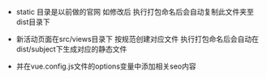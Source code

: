 

- static 目录是以前做的官网 如修改后 执行打包命名后会自动复制此文件夹至dist目录下


- 新活动页面在src/views目录下 按规范创建对应文件  执行打包命名后会自动在dist/subject下生成对应的静态文件
- 并在vue.config.js文件的options变量中添加相关seo内容
